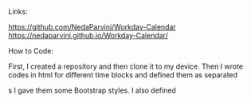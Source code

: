 Links:

https://github.com/NedaParvini/Workday-Calendar
https://nedaparvini.github.io/Workday-Calendar/

How to Code:

First, I created a repository and then clone it to my device.
Then I wrote codes in html for different time blocks and defined them as separated <div>s 
I gave them some Bootstrap styles.
I also defined <script> so I assigned js external file
In JS file first I defined saveBtn as a variable and then I wrote a code to show current day in top of the page
Then I wrote function for each block to show when we are in the past, present or future and change the background color based on different color codes.
If statement checks the "current hour". If it is larger than the hour we are in, it considers as a future and turn to green. If the "current hour" equals to the hour it considers this as a present time and the other option considers as a past.
Each time I write a task in the planner and I push the save button it goes to local storage and save there, so when I refresh the page, I can see them.
I call the functions at the end of the file.



Screenshot:

![Screenshot](Assets/screenshot.jpg)


